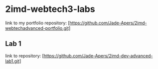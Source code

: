# 2imd-webtech3-labs

link to my portfolio repository: [https://github.com/Jade-Apers/2imd-webtechadvanced-portfolio.git]

## Lab 1
link to repository: [https://github.com/Jade-Apers/2imd-dev-advanced-lab1.git]